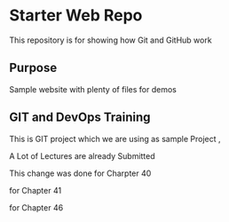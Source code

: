# Starter Web Repo

This repository is for showing how Git and GitHub work

## Purpose

Sample website with plenty of files for demos


## GIT and DevOps Training


This is GIT project which we are using as sample Project ,

A Lot of Lectures are already Submitted

This change was done for Charpter 40

for Chapter 41

for Chapter 46
